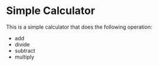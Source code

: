 # Simple Calculator

This is a simple calculator that does the following operation:
- add
- divide
- subtract
- multiply
